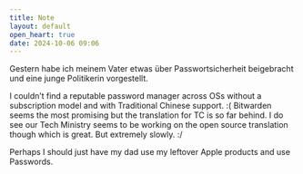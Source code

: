 ```yaml
---
title: Note
layout: default
open_heart: true
date: 2024-10-06 09:06
---
```


Gestern habe ich meinem Vater etwas über Passwortsicherheit beigebracht und eine junge Politikerin vorgestellt.

I couldn’t find a reputable password manager across OSs without a subscription model and with Traditional Chinese support. :( Bitwarden seems the most promising but the translation for TC is so far behind. I do see our Tech Ministry seems to be working on the open source translation though which is great. But extremely slowly. :/

Perhaps I should just have my dad use my leftover Apple products and use Passwords.

